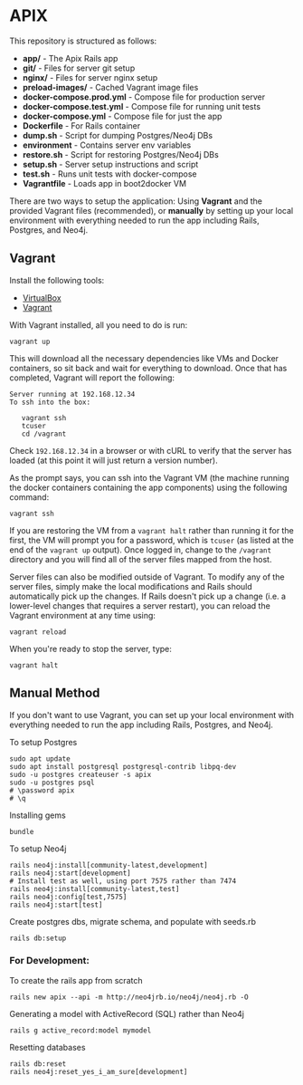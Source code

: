 # APIX

This repository is structured as follows:

* **app/** - The Apix Rails app
* **git/** - Files for server git setup
* **nginx/** - Files for server nginx setup
* **preload-images/** - Cached Vagrant image files
* **docker-compose.prod.yml** - Compose file for production server
* **docker-compose.test.yml** - Compose file for running unit tests
* **docker-compose.yml** - Compose file for just the app
* **Dockerfile** - For Rails container
* **dump.sh** - Script for dumping Postgres/Neo4j DBs
* **environment** - Contains server env variables
* **restore.sh** - Script for restoring Postgres/Neo4j DBs
* **setup.sh** - Server setup instructions and script
* **test.sh** - Runs unit tests with docker-compose
* **Vagrantfile** - Loads app in boot2docker VM

There are two ways to setup the application: Using **Vagrant** and the provided Vagrant files (recommended), or **manually** by setting up your local environment with everything needed to run the app including Rails, Postgres, and Neo4j.

## Vagrant

Install the following tools:

* [VirtualBox](https://www.virtualbox.org/wiki/Downloads)
* [Vagrant](https://www.vagrantup.com/)

With Vagrant installed, all you need to do is run:

```
vagrant up
```

This will download all the necessary dependencies like VMs and Docker containers, so sit back and wait for everything to download. Once that has completed, Vagrant will report the following:

```
Server running at 192.168.12.34
To ssh into the box:

   vagrant ssh
   tcuser
   cd /vagrant
```

Check `192.168.12.34` in a browser or with cURL to verify that the server has loaded (at this point it will just return a version number).

As the prompt says, you can ssh into the Vagrant VM (the machine running the docker containers containing the app components) using the following command:

```vagrant ssh```

If you are restoring the VM from a `vagrant halt` rather than running it for the first, the VM will prompt you for a password, which is `tcuser` (as listed at the end of the `vagrant up` output). Once logged in, change to the `/vagrant` directory and you will find all of the server files mapped from the host.

Server files can also be modified outside of Vagrant. To modify any of the server files, simply make the local modifications and Rails should automatically pick up the changes. If Rails doesn't pick up a change (i.e. a lower-level changes that requires a server restart), you can reload the Vagrant environment at any time using:

```vagrant reload```

When you're ready to stop the server, type:

```vagrant halt```

## Manual Method

If you don't want to use Vagrant, you can set up your local environment with everything needed to run the app including Rails, Postgres, and Neo4j.

To setup Postgres

```
sudo apt update
sudo apt install postgresql postgresql-contrib libpq-dev
sudo -u postgres createuser -s apix
sudo -u postgres psql
# \password apix
# \q
```

Installing gems

```
bundle
```

To setup Neo4j

```
rails neo4j:install[community-latest,development]
rails neo4j:start[development]
# Install test as well, using port 7575 rather than 7474
rails neo4j:install[community-latest,test]
rails neo4j:config[test,7575]
rails neo4j:start[test]
```

Create postgres dbs, migrate schema, and populate with seeds.rb

```
rails db:setup
```

### For Development:
To create the rails app from scratch

```
rails new apix --api -m http://neo4jrb.io/neo4j/neo4j.rb -O
```

Generating a model with ActiveRecord (SQL) rather than Neo4j

```
rails g active_record:model mymodel
```

Resetting databases

```
rails db:reset
rails neo4j:reset_yes_i_am_sure[development]
```

